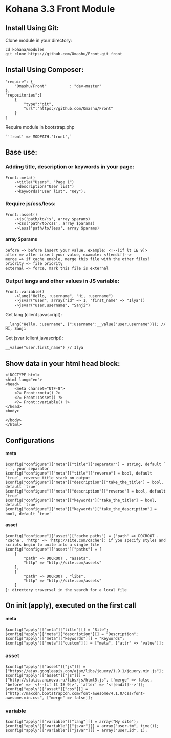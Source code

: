 Kohana 3.3 Front Module
=====================

Install Using Git:
-------------------

Clone module in your directory:

	cd kohana/modules
	git clone https://github.com/Omashu/Front.git front

Install Using Composer:
-----------------------

	"require": {
		"Omashu/Front"			: "dev-master"
	},
	"repositories":[
		{
			"type":"git",
			"url":"https://github.com/Omashu/Front"
		}
	]

Require module in bootstrap.php

	`'front' => MODPATH.'front',`


Base use:
-------------------

### Adding title, description or keywords in your page:
	Front::meta()
		->title("Users", "Page 1")
		->description("User list")
		->keywords("User list", "Key");

### Require js/css/less:
	Front::asset()
		->js('path/to/js', array $params)
		->css('path/to/css', array $params)
		->less('path/to/less', array $params)

#### array $params
	before => before insert your value, example: <!--[if lt IE 9]>
	after => after insert your value, example: <![endif]-->
	merge => if cache enable, merge this file with the other files?
	priority => file priority
	external => force, mark this file is external

### Output langs and other values in JS variable:
	Front::variable()
		->lang("Hello, :username", "Hi, :username")
		->jsvar("user", array("id" => 1, "first_name" => "Ilya"))
		->jsvar("user.username", "Sanji")

Get lang (client javascript):

	__lang("Hello, :username", {":username":__value("user.username")}); // Hi, Sanji

Get jsvar (client javascript):

	__value("user.first_name") // Ilya

Show data in your html head block:
----------------------------------

	<!DOCTYPE html>
	<html lang="en">
	<head>
		<meta charset="UTF-8">
		<?= Front::meta() ?>
		<?= Front::asset() ?>
		<?= Front::variable() ?>
	</head>
	<body>
		
	</body>
	</html>

Configurations
-------------------

#### meta

	$config["configure"]["meta"]["title"]["separator"] = string, default ` - `, your separator
	$config["configure"]["meta"]["title"]["reverse"] = bool, default `true`, reverse title stack on output
	$config["configure"]["meta"]["description"]["take_the_title"] = bool, default `true`
	$config["configure"]["meta"]["description"]["reverse"] = bool, default `true`
	$config["configure"]["meta"]["keywords"]["take_the_title"] = bool, default `true`
	$config["configure"]["meta"]["keywords"]["take_the_description"] = bool, default `true`

#### asset

	$config["configure"]["asset"]["cache_paths"] = ['path' => DOCROOT . 'cache', 'http' => 'http://site.com/cache']: if you specify styles and scripts begin to unite into a single file
	$config["configure"]["asset"]["paths"] = [
		[
			"path" => DOCROOT . "assets",
			"http" => "http://site.com/assets"
		],
		[
			"path" => DOCROOT . "libs",
			"http" => "http://site.com/assets"
		]
	]: directory traversal in the search for a local file


On init (apply), executed on the first call
---------------------------------------------------------

#### meta

	$config["apply"]["meta"]["title"][] = "Site";
	$config["apply"]["meta"]["description"][] = "Description";
	$config["apply"]["meta"]["keywords"][] = "Keywords";
	$config["apply"]["meta"]["custom"][] = ["meta", ["attr" => "value"]];

### asset
	$config["apply"]["asset"]["js"][] = ["https://ajax.googleapis.com/ajax/libs/jquery/1.9.1/jquery.min.js"];
	$config["apply"]["asset"]["js"][] = ["http://static.aninova.ru/libs/js/html5.js", ['merge' => false, 'before' => '<!--[if lt IE 9]>', 'after' => '<![endif]-->']];
	$config["apply"]["asset"]["css"][] = ["http://maxcdn.bootstrapcdn.com/font-awesome/4.1.0/css/font-awesome.min.css", ["merge" => false]];

### variable
	$config["apply"]["variable"]["lang"][] = array("My site");
	$config["apply"]["variable"]["jsvar"][] = array("user.tm", time());
	$config["apply"]["variable"]["jsvar"][] = array("user.id", 1);